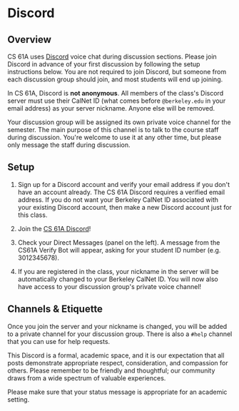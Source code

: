 

# Discord

## Overview

CS 61A uses [Discord](https://discord.com "https://discord.com") voice chat during discussion
sections. Please join Discord in advance of your first discussion by following
the setup instructions below. You are not required to join Discord, but someone
from each discussion group should join, and most students will end up joining.

In CS 61A, Discord is **not anonymous**. All members of the class's Discord
server must use their CalNet ID (what comes before `@berkeley.edu` in your
email address) as your server nickname. Anyone else will be removed.

Your discussion group will be assigned its own private voice channel for the
semester. The main purpose of this channel is to talk to the course staff
during discussion. You're welcome to use it at any other time, but please only
message the staff during discussion.

## Setup

1) Sign up for a Discord account and verify your email address if you don't have an account already. The CS 61A Discord requires a verified email address. If you do not want your Berkeley CalNet ID associated with your existing Discord account, then make a new Discord account just for this class.

2) Join the [CS 61A Discord](https://discord.gg/DunpM5upYs "https://discord.gg/DunpM5upYs")!

3) Check your Direct Messages (panel on the left). A message from the CS61A Verify Bot will appear, asking for your student ID number (e.g. 3012345678).

4) If you are registered in the class, your nickname in the server will be automatically changed to your Berkeley CalNet ID. You will now also have access to your discussion group's private voice channel!

## Channels & Etiquette

Once you join the server and your nickname is changed, you will be added to a private channel for your discussion group. There is also a `#help` channel that you can use for help requests.

This Discord is a formal, academic space, and it is our expectation that all
posts demonstrate appropriate respect, consideration, and compassion for
others. Please remember to be friendly and thoughtful; our community draws from
a wide spectrum of valuable experiences.

Please make sure that your status message is appropriate for an academic setting.

